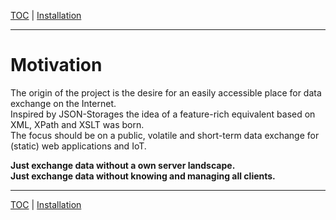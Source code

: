 [TOC](README.md) | [Installation](installation.md)
- - -

# Motivation

The origin of the project is the desire for an easily accessible place for data
exchange on the Internet.  
Inspired by JSON-Storages the idea of a feature-rich equivalent based on XML,
XPath and XSLT was born.  
The focus should be on a public, volatile and short-term data exchange for
(static) web applications and IoT.

__Just exchange data without a own server landscape.__  
__Just exchange data without knowing and managing all clients.__



- - -

[TOC](README.md) | [Installation](installation.md)